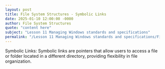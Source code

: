 ```yaml
---
layout: post
title: File System Structures - Symbolic Links
date: 2025-01-10 12:00:00 -0000
author: File System Structures
quote: "content here"
subject: "Lesson 11 Managing Windows standards and specifications"
permalink: "/Lesson 11 Managing Windows standards and specifications/File System Structures/File System Structures - Symbolic Links"
---
```


Symbolic Links: Symbolic links are pointers that allow users to access a file or folder located in a different directory, providing flexibility in file organization.

